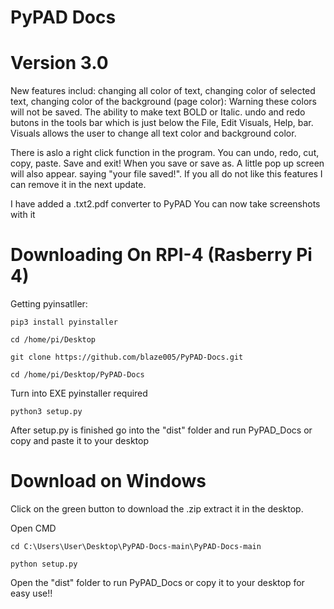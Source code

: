 # PyPAD Docs

# Version 3.0

New features includ: changing all color of text, changing color of selected text, changing color of the background (page color): Warning these colors will not be saved.  The ability to make text BOLD or Italic. undo and redo butons in the tools bar which is just below the File, Edit Visuals, Help, bar. Visuals  allows the user to change all text color and background color. 

There is aslo a right click function in the program. You can undo, redo, cut, copy, paste. Save and exit! When you save or save as. A little pop up screen will also appear. saying "your file saved!". If you all do not like this features I can remove it in the next update. 



I have added a .txt2.pdf converter to PyPAD
You can now take screenshots with it 


# Downloading On RPI-4 (Rasberry Pi 4)
Getting pyinsatller:
```
pip3 install pyinstaller
```
```
cd /home/pi/Desktop
```
```
git clone https://github.com/blaze005/PyPAD-Docs.git
```
```
cd /home/pi/Desktop/PyPAD-Docs
```
Turn into EXE pyinstaller required 
```
python3 setup.py
```
After setup.py is finished go into the "dist" folder and run PyPAD_Docs or copy and paste it to 
your desktop



# Download on Windows

Click on the green button to download the .zip extract it in the desktop.

Open CMD

```
cd C:\Users\User\Desktop\PyPAD-Docs-main\PyPAD-Docs-main
```
```
python setup.py
```
Open the "dist" folder to run PyPAD_Docs or copy it to your desktop for easy use!!
